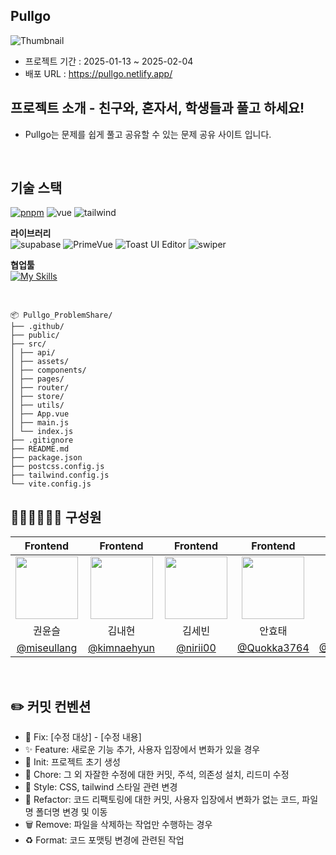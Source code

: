 <!-- 반영한 브랜치 표시 확인용 -->

## Pullgo

![Thumbnail](https://github.com/user-attachments/assets/readme_home)

- 프로젝트 기간 : 2025-01-13 ~ 2025-02-04
- 배포 URL : https://pullgo.netlify.app/

<!-- 간단한 PR task에 대한 설명 -->

## 프로젝트 소개 - 친구와, 혼자서, 학생들과 풀고 하세요!

- Pullgo는 문제를 쉽게 풀고 공유할 수 있는 문제 공유 사이트 입니다.

<br>

## 기술 스택

[![pnpm](https://img.shields.io/badge/maintained%20with-pnpm-f9ad00.svg)](https://pnpm.io/)
![vue](https://img.shields.io/badge/vue-3.5.13-%234FC08D?logo=vuedotjs)
![tailwind](https://img.shields.io/badge/tailwind-3.4.17-%2306B6D4?logo=tailwindcss)

**라이브러리**  
![supabase](https://img.shields.io/badge/supabase-2.6.0-%233FCF8E?logo=supabase)
![PrimeVue](https://img.shields.io/badge/PrimeVue-3.41.2-%235785A8?logo=prime)
![Toast UI Editor](https://img.shields.io/badge/Toast_UI_Editor-3.2.2-%230069ff?logo=github)
![swiper](https://img.shields.io/badge/swiper-11.1.15-%23104E8B?logo=swiper)

**협업툴**  
[![My Skills](https://skillicons.dev/icons?i=figma,github,notion&theme=light)](https://skillicons.dev)

<br>

```
📦 Pullgo_ProblemShare/
├── .github/
├── public/
├── src/
│ ├── api/
│ ├── assets/
│ ├── components/
│ ├── pages/
│ ├── router/
│ ├── store/
│ ├── utils/
│ ├── App.vue
│ ├── main.js
│ └── index.js
├── .gitignore
├── README.md
├── package.json
├── postcss.config.js
├── tailwind.config.js
└── vite.config.js
```

## 🧑🏻‍💻👩🏻‍💻 구성원

|                   Frontend                   |                   Frontend                   |                Frontend                |                 Frontend                 |                    Frontend                    |
| :------------------------------------------: | :------------------------------------------: | :------------------------------------: | :--------------------------------------: | :--------------------------------------------: |
|          <img src=""  width="100"/>          |          <img src=""  width="100"/>          |       <img src=''  width="100"/>       |        <img src=""  width="100"/>        |           <img src=""  width="100"/>           |
|                    권윤슬                    |                    김내현                    |                 김세빈                 |                  안효태                  |                     현용재                     |
| [@miseullang](https://github.com/miseullang) | [@kimnaehyun](https://github.com/kimnaehyun) | [@nirii00](https://github.com/nirii00) | [@Quokka3764](https://github.com/uoomif) | [@YongJaeHyun](https://github.com/YongJaeHyun) |

<br/>

## ✏️ 커밋 컨벤션

- 🚨 Fix: [수정 대상] - [수정 내용]
- ✨ Feature: 새로운 기능 추가, 사용자 입장에서 변화가 있을 경우
- 🎉 Init: 프로젝트 초기 생성
- 📝 Chore: 그 외 자잘한 수정에 대한 커밋, 주석, 의존성 설치, 리드미 수정
- 💄 Style: CSS, tailwind 스타일 관련 변경
- 🔨 Refactor: 코드 리팩토링에 대한 커밋, 사용자 입장에서 변화가 없는 코드, 파일명 폴더명 변경 및 이동
- 🗑️ Remove: 파일을 삭제하는 작업만 수행하는 경우
- ♻️ Format: 코드 포맷팅 변경에 관련된 작업

<br/>
